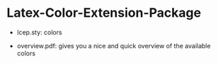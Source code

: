 # Latex-Color-Extension-Package

- lcep.sty: colors 

- overview.pdf: gives you a nice and quick overview of the available colors